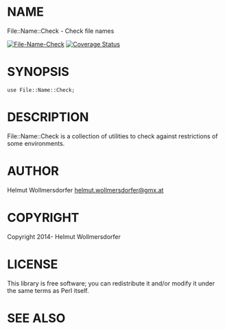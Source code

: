 # NAME

File::Name::Check - Check file names

<div>

</div>

<a href="https://travis-ci.org/wollmers/File-Name-Check"><img src="https://travis-ci.org/wollmers/File-Name-Check.png" alt="File-Name-Check"></a>
<a href='https://coveralls.io/r/wollmers/File-Name-Check?branch=master'><img src='https://coveralls.io/repos/wollmers/File-Name-Check/badge.png?branch=master' alt='Coverage Status' /></a>

# SYNOPSIS

    use File::Name::Check;

# DESCRIPTION

File::Name::Check is a collection of utilities to check against restrictions of some environments.

# AUTHOR

Helmut Wollmersdorfer <helmut.wollmersdorfer@gmx.at>

# COPYRIGHT

Copyright 2014- Helmut Wollmersdorfer

# LICENSE

This library is free software; you can redistribute it and/or modify
it under the same terms as Perl itself.

# SEE ALSO
